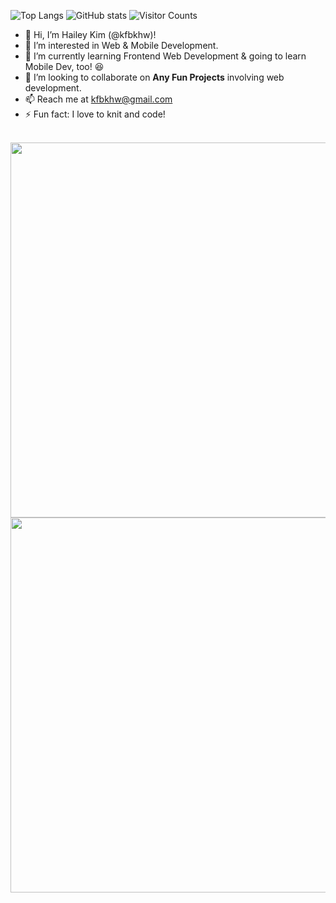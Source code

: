![Top Langs](https://github-readme-stats.vercel.app/api/top-langs/?username=kfbkhw&theme=graywhite)
![GitHub stats](https://github-readme-stats.vercel.app/api?username=kfbkhw&show_icons=true&theme=graywhite)
![Visitor Counts](https://visitor-badge.laobi.icu/badge?page_id=kfbkhw)

- 👋 Hi, I’m Hailey Kim (@kfbkhw)!
- 👀 I’m interested in Web & Mobile Development.
- 🌱 I’m currently learning Frontend Web Development & going to learn Mobile Dev, too! 😆
- 💞️ I’m looking to collaborate on **Any Fun Projects** involving web development.
- 📫 Reach me at kfbkhw@gmail.com
- ⚡ Fun fact: I love to knit and code!
<br>

<img src='https://wakatime.com/share/@018d0f6f-c3e1-4d31-9657-6276f02aff8b/efdf333d-b1e4-459d-bdd3-84ed63d2a14a.svg' width="600" />
<img src='https://wakatime.com/share/@018d0f6f-c3e1-4d31-9657-6276f02aff8b/b71740b3-8475-456a-8a57-4716c22cb3d1.svg' width="600" />

<!---
kfbkhw/kfbkhw is a ✨ special ✨ repository because its `README.md` (this file) appears on your GitHub profile.
You can click the Preview link to take a look at your changes.
--->
